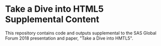 Take a Dive into HTML5 Supplemental Content
===========================================

This repository contains code and outputs supplemental to the SAS Global Forum 2018 presentation and paper, "Take a Dive into HMTL5".
